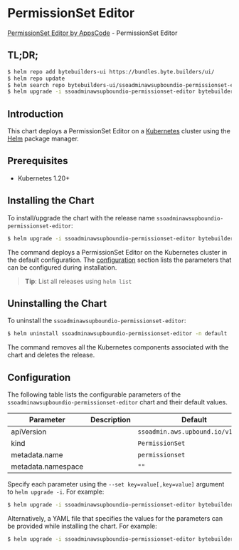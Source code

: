 # PermissionSet Editor

[PermissionSet Editor by AppsCode](https://byte.builders) - PermissionSet Editor

## TL;DR;

```bash
$ helm repo add bytebuilders-ui https://bundles.byte.builders/ui/
$ helm repo update
$ helm search repo bytebuilders-ui/ssoadminawsupboundio-permissionset-editor --version=v0.4.18
$ helm upgrade -i ssoadminawsupboundio-permissionset-editor bytebuilders-ui/ssoadminawsupboundio-permissionset-editor -n default --create-namespace --version=v0.4.18
```

## Introduction

This chart deploys a PermissionSet Editor on a [Kubernetes](http://kubernetes.io) cluster using the [Helm](https://helm.sh) package manager.

## Prerequisites

- Kubernetes 1.20+

## Installing the Chart

To install/upgrade the chart with the release name `ssoadminawsupboundio-permissionset-editor`:

```bash
$ helm upgrade -i ssoadminawsupboundio-permissionset-editor bytebuilders-ui/ssoadminawsupboundio-permissionset-editor -n default --create-namespace --version=v0.4.18
```

The command deploys a PermissionSet Editor on the Kubernetes cluster in the default configuration. The [configuration](#configuration) section lists the parameters that can be configured during installation.

> **Tip**: List all releases using `helm list`

## Uninstalling the Chart

To uninstall the `ssoadminawsupboundio-permissionset-editor`:

```bash
$ helm uninstall ssoadminawsupboundio-permissionset-editor -n default
```

The command removes all the Kubernetes components associated with the chart and deletes the release.

## Configuration

The following table lists the configurable parameters of the `ssoadminawsupboundio-permissionset-editor` chart and their default values.

|     Parameter      | Description |                   Default                    |
|--------------------|-------------|----------------------------------------------|
| apiVersion         |             | <code>ssoadmin.aws.upbound.io/v1beta1</code> |
| kind               |             | <code>PermissionSet</code>                   |
| metadata.name      |             | <code>permissionset</code>                   |
| metadata.namespace |             | <code>""</code>                              |


Specify each parameter using the `--set key=value[,key=value]` argument to `helm upgrade -i`. For example:

```bash
$ helm upgrade -i ssoadminawsupboundio-permissionset-editor bytebuilders-ui/ssoadminawsupboundio-permissionset-editor -n default --create-namespace --version=v0.4.18 --set apiVersion=ssoadmin.aws.upbound.io/v1beta1
```

Alternatively, a YAML file that specifies the values for the parameters can be provided while
installing the chart. For example:

```bash
$ helm upgrade -i ssoadminawsupboundio-permissionset-editor bytebuilders-ui/ssoadminawsupboundio-permissionset-editor -n default --create-namespace --version=v0.4.18 --values values.yaml
```
